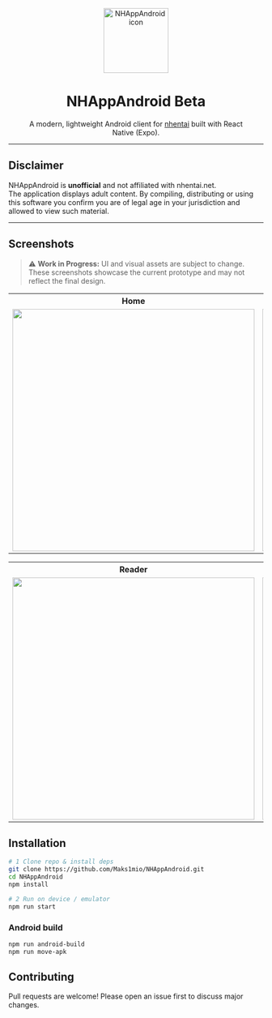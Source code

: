 <!-- Title & Hero image -->
<p align="center">
  <img src="https://github.com/user-attachments/assets/5f013a0e-2b92-4e24-8ae6-fdd34c99c511" alt="NHAppAndroid icon" width="128" height="128"/>
</p>

<h1 align="center">NHAppAndroid Beta</h1>
<p align="center">
  A modern, lightweight Android client for <a href="https://nhentai.net">nhentai</a> built with React Native&nbsp;(Expo).
</p>

--- 

## Disclaimer
NHAppAndroid is **unofficial** and not affiliated with nhentai.net.  
The application displays adult content. By compiling, distributing or using this software you confirm you are of legal age in your jurisdiction and allowed to view such material.

--- 

## Screenshots

> ⚠️ **Work in Progress:** UI and visual assets are subject to change. These screenshots showcase the current prototype and may not reflect the final design.

<table>
  <tr>
    <th>Home</th>
    <th>Search</th>
    <th>Book</th>
    <th>Tags & Gallery</th>
  </tr>
  <tr>
    <td><img src="https://github.com/user-attachments/assets/35f874a0-3255-40de-b35e-1fea5e7fdd65" height="478"/></td>
    <td><img src="https://github.com/user-attachments/assets/d357e04c-20ad-4c46-8e45-27c425bd8c12" height="478"/></td>
    <td><img src="https://github.com/user-attachments/assets/0eba7e08-e098-4e7b-9b74-bb28565688f3" height="478"/></td>
    <td><img src="https://github.com/user-attachments/assets/4a373e6b-f8d1-43c8-bcb9-a08df27657dc" height="478"/></td>
  </tr>
</table>

<table>
  <tr>
    <th>Reader</th>
    <th>Recommendations</th>
    <th>Downloads</th>
    <th>Tag Filter</th>
  </tr>
  <tr>
    <td><img src="https://github.com/user-attachments/assets/62d43c99-0f3a-4d9c-8e0f-30dede14363e" height="478"/></td>
    <td><img src="https://github.com/user-attachments/assets/43d1ec44-8230-4dbb-8630-bcfff940d0c6" height="478"/></td>
    <td><img src="https://github.com/user-attachments/assets/69fc3fc9-3a10-45ad-937a-6883eb8304cc" height="478"/></td>
    <td><img src="https://github.com/user-attachments/assets/5b961b3e-d0cf-4df9-a728-1f1e7991dce0" height="478"/></td>
  </tr>
</table>


## Installation

```bash
# 1 Clone repo & install deps
git clone https://github.com/Maks1mio/NHAppAndroid.git
cd NHAppAndroid
npm install

# 2 Run on device / emulator
npm run start
```

### Android build
```bash
npm run android-build
npm run move-apk
```

## Contributing
Pull requests are welcome! Please open an issue first to discuss major changes.
